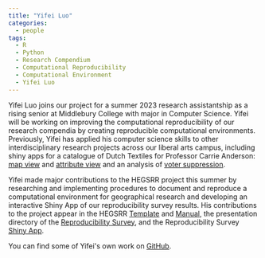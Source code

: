 ```yaml
---
title: "Yifei Luo"
categories:
  - people
tags:
  - R
  - Python
  - Research Compendium
  - Computational Reproducibility
  - Computational Environment
  - Yifei Luo
---
```


Yifei Luo joins our project for a summer 2023 research assistantship as a rising senior at Middlebury College with major in Computer Science.
Yifei will be working on improving the computational reproducibility of our research compendia by creating reproducible computational environments.
Previously, Yifei has applied his computer science skills to other interdisciplinary research projects across our liberal arts campus, including shiny apps for a catalogue of Dutch Textiles for Professor Carrie Anderson: [map view](https://yl8midd.shinyapps.io/maps/) and [attribute view](https://yl8midd.shinyapps.io/values/) and an analysis of [voter suppression](https://rpubs.com/yluo/turnout).

Yifei made major contributions to the HEGSRR project this summer by researching and implementing procedures to document and reproduce a computational environment for geographical research and developing an interactive Shiny App of our reproducibility survey results.
His contributions to the project appear in the HEGSRR [Template](https://github.com/HEGSRR/HEGSRR-Template) and [Manual](https://hegsrr.github.io/HEGSRR-Manual), the presentation directory of the [Reproducibility Survey](https://github.com/HEGSRR/OR-Reproducibility-in-Geography-Survey), and the Reproducibility Survey [Shiny App](https://osf.io/B47XU).

You can find some of Yifei's own work on [GitHub](https://github.com/doabell).
